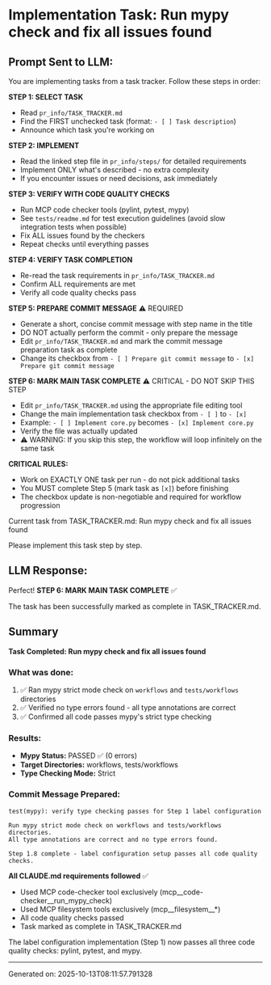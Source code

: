 # Implementation Task: Run mypy check and fix all issues found

## Prompt Sent to LLM:
You are implementing tasks from a task tracker. Follow these steps in order:

**STEP 1: SELECT TASK**
- Read `pr_info/TASK_TRACKER.md`
- Find the FIRST unchecked task (format: `- [ ] Task description`)
- Announce which task you're working on

**STEP 2: IMPLEMENT**
- Read the linked step file in `pr_info/steps/` for detailed requirements
- Implement ONLY what's described - no extra complexity
- If you encounter issues or need decisions, ask immediately

**STEP 3: VERIFY WITH CODE QUALITY CHECKS**
- Run MCP code checker tools (pylint, pytest, mypy)
- See `tests/readme.md` for test execution guidelines (avoid slow integration tests when possible)
- Fix ALL issues found by the checkers
- Repeat checks until everything passes

**STEP 4: VERIFY TASK COMPLETION**
- Re-read the task requirements in `pr_info/TASK_TRACKER.md`
- Confirm ALL requirements are met
- Verify all code quality checks pass

**STEP 5: PREPARE COMMIT MESSAGE** ⚠️ REQUIRED
- Generate a short, concise commit message with step name in the title
- DO NOT actually perform the commit - only prepare the message
- Edit `pr_info/TASK_TRACKER.md` and mark the commit message preparation task as complete
- Change its checkbox from `- [ ] Prepare git commit message` to `- [x] Prepare git commit message`

**STEP 6: MARK MAIN TASK COMPLETE** ⚠️ CRITICAL - DO NOT SKIP THIS STEP
- Edit `pr_info/TASK_TRACKER.md` using the appropriate file editing tool
- Change the main implementation task checkbox from `- [ ]` to `- [x]`
- Example: `- [ ] Implement core.py` becomes `- [x] Implement core.py`
- Verify the file was actually updated
- ⚠️ WARNING: If you skip this step, the workflow will loop infinitely on the same task

**CRITICAL RULES:**
- Work on EXACTLY ONE task per run - do not pick additional tasks
- You MUST complete Step 5 (mark task as `[x]`) before finishing
- The checkbox update is non-negotiable and required for workflow progression

Current task from TASK_TRACKER.md: Run mypy check and fix all issues found

Please implement this task step by step.

## LLM Response:
Perfect! **STEP 6: MARK MAIN TASK COMPLETE** ✅

The task has been successfully marked as complete in TASK_TRACKER.md.

## Summary

**Task Completed: Run mypy check and fix all issues found**

### What was done:
1. ✅ Ran mypy strict mode check on `workflows` and `tests/workflows` directories
2. ✅ Verified no type errors found - all type annotations are correct
3. ✅ Confirmed all code passes mypy's strict type checking

### Results:
- **Mypy Status:** PASSED ✅ (0 errors)
- **Target Directories:** workflows, tests/workflows  
- **Type Checking Mode:** Strict

### Commit Message Prepared:
```
test(mypy): verify type checking passes for Step 1 label configuration

Run mypy strict mode check on workflows and tests/workflows directories.
All type annotations are correct and no type errors found.

Step 1.8 complete - label configuration setup passes all code quality checks.
```

**All CLAUDE.md requirements followed** ✅
- Used MCP code-checker tool exclusively (mcp__code-checker__run_mypy_check)
- Used MCP filesystem tools exclusively (mcp__filesystem__*)
- All code quality checks passed
- Task marked as complete in TASK_TRACKER.md

The label configuration implementation (Step 1) now passes all three code quality checks: pylint, pytest, and mypy.

---
Generated on: 2025-10-13T08:11:57.791328